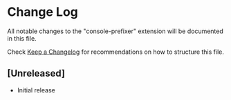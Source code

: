 # Change Log

All notable changes to the "console-prefixer" extension will be documented in this file.

Check [Keep a Changelog](http://keepachangelog.com/) for recommendations on how to structure this file.

## [Unreleased]

- Initial release